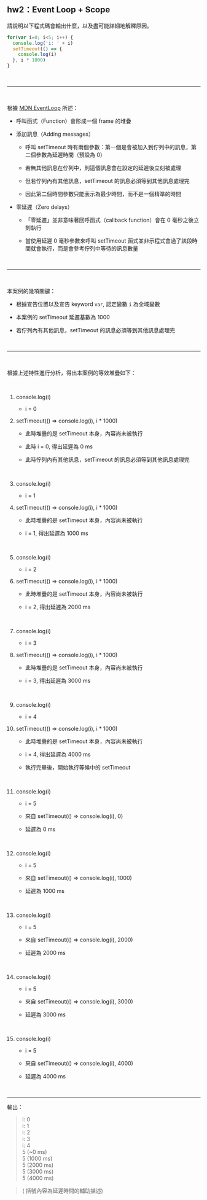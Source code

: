 ## hw2：Event Loop + Scope

請說明以下程式碼會輸出什麼，以及盡可能詳細地解釋原因。

``` js
for(var i=0; i<5; i++) {
  console.log('i: ' + i)
  setTimeout(() => {
    console.log(i)
  }, i * 1000)
}
```

<br>

--- 

<br>

根據 [MDN EventLoop](https://developer.mozilla.org/zh-TW/docs/Web/JavaScript/EventLoop) 所述：

- 呼叫函式（Function）會形成一個 frame 的堆疊

- 添加訊息（Adding messages）

    - 呼叫 setTimeout 時有兩個參數：第一個是會被加入到佇列中的訊息，第二個參數為延遲時間（預設為 0）
        
    - 若無其他訊息在佇列中，則這個訊息會在設定的延遲後立刻被處理
    
    - 但若佇列內有其他訊息，setTimeout 的訊息必須等到其他訊息處理完
        
    - 因此第二個時間參數只能表示為最少時間，而不是一個精準的時間

- 零延遲（Zero delays）

    - 「零延遲」並非意味著回呼函式（callback function）會在 0 毫秒之後立刻執行
        
    - 當使用延遲 0 毫秒參數來呼叫 setTimeout 函式並非示程式會過了該段時間就會執行，而是會參考佇列中等待的訊息數量

<br>


---

<br>


本案例的幾項關鍵：

- 根據宣告位置以及宣告 keyword `var`, 認定變數 `i` 為全域變數

- 本案例的 setTimeout 延遲基數為 1000
    
- 若佇列內有其他訊息，setTimeout 的訊息必須等到其他訊息處理完


<br>

---

<br>

根據上述特性進行分析，得出本案例的等效堆疊如下：

<br>

1. console.log(i)
    
    - i = 0

2. setTimeout(() => console.log(i), i * 1000) 

    - 此時堆疊的是 setTimeout 本身，內容尚未被執行

    - 此時 i = 0, 得出延遲為 0 ms

    - 此時佇列內有其他訊息，setTimeout 的訊息必須等到其他訊息處理完

<br>

3. console.log(i)
    
    - i = 1

4. setTimeout(() => console.log(i), i * 1000) 

    - 此時堆疊的是 setTimeout 本身，內容尚未被執行

    - i = 1, 得出延遲為 1000 ms

<br>

5. console.log(i)
    
    - i = 2

6. setTimeout(() => console.log(i), i * 1000) 

    - 此時堆疊的是 setTimeout 本身，內容尚未被執行

    - i = 2, 得出延遲為 2000 ms

<br>

7. console.log(i)
    
    - i = 3

8. setTimeout(() => console.log(i), i * 1000) 

    - 此時堆疊的是 setTimeout 本身，內容尚未被執行

    - i = 3, 得出延遲為 3000 ms

<br>

9. console.log(i)
    
    - i = 4

10. setTimeout(() => console.log(i), i * 1000) 

    - 此時堆疊的是 setTimeout 本身，內容尚未被執行

    - i = 4, 得出延遲為 4000 ms

    - 執行完畢後，開始執行等候中的 setTimeout 

<br>

11. console.log(i)
    
    - i = 5

    - 來自 setTimeout(() => console.log(i), 0)

    - 延遲為 0 ms

<br>

12. console.log(i)
    
    - i = 5

    - 來自 setTimeout(() => console.log(i), 1000)

    - 延遲為 1000 ms

<br>

13. console.log(i)
    
    - i = 5

    - 來自 setTimeout(() => console.log(i), 2000)

    - 延遲為 2000 ms

<br>

14. console.log(i)
    
    - i = 5

    - 來自 setTimeout(() => console.log(i), 3000)

    - 延遲為 3000 ms

<br>

15. console.log(i)
    
    - i = 5

    - 來自 setTimeout(() => console.log(i), 4000)

    - 延遲為 4000 ms

<br>

---

輸出：

> i: 0  
i: 1  
i: 2  
i: 3  
i: 4  
5 (~0 ms)  
5 (1000 ms)  
5 (2000 ms)  
5 (3000 ms)  
5 (4000 ms)  

> ( 括號內容為延遲時間的輔助描述)
